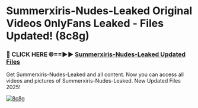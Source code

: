 # Summerxiris-Nudes-Leaked Original Videos 0nlyFans Leaked - Files Updated! (8c8g)

<h3>🔴 CLICK HERE 🌐==►► <a href="https://tinyurl.com/5h6xmrr3" rel="nofollow">Summerxiris-Nudes-Leaked Updated Files</a></h3>

Get Summerxiris-Nudes-Leaked and all content. Now you can access all videos and pictures of Summerxiris-Nudes-Leaked. New Updated Files 2025!

[![8c8g](https://i.imgur.com/KVD873Z.gif)](https://tinyurl.com/5h6xmrr3)
